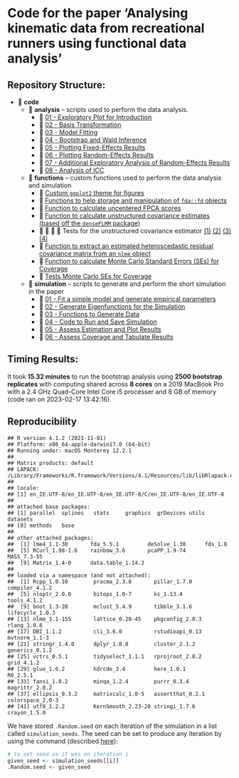 Code for the paper ‘Analysing kinematic data from recreational runners
using functional data analysis’
================

## Repository Structure:

- :open_file_folder: **code**
  - :open_file_folder: **analysis** – scripts used to perform the data
    analysis.
    - :page_facing_up: [01 - Exploratory Plot for
      Introduction](code/analysis/BFMM-paper-basis-transformation.R)
    - :page_facing_up: [02 - Basis
      Transformation](code/analysis/BFMM-paper-basis-transformation.R)
    - :page_facing_up: [03 - Model
      Fitting](code/analysis/BFMM-paper-modelling.R)
    - :page_facing_up: [04 - Bootstrap and Wald
      Inference](code/analysis/BFMM-paper-bootstrap.R)
    - :page_facing_up: [05 - Plotting Fixed-Effects
      Results](code/analysis/BFMM-paper-fixef-results.R)
    - :page_facing_up: [06 - Plotting Random-Effects
      Results](code/analysis/BFMM-paper-covariance-results.R)
    - :page_facing_up: [07 - Additional Exploratory Analysis of
      Random-Effects
      Results](code/analysis/BFMM-paper-covariance-extra.R)
    - :page_facing_up: [08 - Analysis of
      ICC](code/analysis/BFMM-icc-analysis.R)
  - :open_file_folder: **functions** – custom functions used to perform
    the data analysis and simulation
    - :page_facing_up: [Custom `ggplot2` theme for
      figures](code/functions/theme_gunning.R)
    - :page_facing_up: [Functions to help storage and manipulation of
      `fda::fd` objects](code/functions/functions-helper-smoothing.R)
    - :page_facing_up: [Function to calculate uncentered FPCA
      scores](code/functions/function-project-mean-onto-fpcs.R)
    - :page_facing_up: [Function to calculate unstructured covariance
      estimates (based off the `denseFLMM`
      package)](code/functions/functions-unstructured-covariance.R)
    - :page_facing_up: :page_facing_up: :page_facing_up:
      :page_facing_up: Tests for the unstructured covariance estimator
      [(1)](code/functions/cov_unstruct_test-01.R)
      [(2)](code/functions/cov_unstruct_test-02.R)
      [(3)](code/functions/cov_unstruct_test-03.R)
      [(4)](code/functions/cov_unstruct_test-04.R)
    - :page_facing_up: [Function to extract an estimated heteroscedastic
      residual covariance matrix from an `nlme`
      object](code/functions/function-get-residual-covariance-matrix.R)
    - :page_facing_up: [Function to calculate Monte Carlo Standard
      Errors (SEs) for Coverage](code/functions/binomial_se.R)
    - :page_facing_up: [Tests Monte Carlo SEs for
      Coverage](code/functions/binomial_se_tests.R)
  - :open_file_folder: **simulation** – scripts to generate and perform
    the short simulation in the paper
    - :page_facing_up: [01 - Fit a simple model and generate empirical
      parameters](code/simulation/BFMM-paper-get-simulation-parameters.R)
    - :page_facing_up: [02 - Generate Eigenfunctions for the
      Simulation](code/simulation/BFMM-paper-generate-efuns-simulation.R)
    - :page_facing_up: [03 - Functions to Generate
      Data](code/simulation/BFMM-paper-generate-simulated-data.R)
    - :page_facing_up: [04 - Code to Run and Save
      Simulation](code/simulation/BFMM-paper-tidied-simulation.R)
    - :page_facing_up: [05 - Assess Estimation and Plot
      Results](code/simulation/BFMM-paper-simulation-result-plot.R)
    - :page_facing_up: [06 - Assess Coverage and Tabulate
      Results](code/simulation/BFMM-paper-simulation-coverage-tables.R)

## Timing Results:

It took **15.32 minutes** to run the bootstrap analysis using **2500
bootstrap replicates** with computing shared across **8 cores** on a
2019 MacBook Pro with a 2.4 GHz Quad-Core Intel Core i5 processer and 8
GB of memory (code ran on 2023-02-17 13:42:16).

## Reproducibility

    ## R version 4.1.2 (2021-11-01)
    ## Platform: x86_64-apple-darwin17.0 (64-bit)
    ## Running under: macOS Monterey 12.2.1
    ## 
    ## Matrix products: default
    ## LAPACK: /Library/Frameworks/R.framework/Versions/4.1/Resources/lib/libRlapack.dylib
    ## 
    ## locale:
    ## [1] en_IE.UTF-8/en_IE.UTF-8/en_IE.UTF-8/C/en_IE.UTF-8/en_IE.UTF-8
    ## 
    ## attached base packages:
    ## [1] parallel  splines   stats     graphics  grDevices utils     datasets 
    ## [8] methods   base     
    ## 
    ## other attached packages:
    ##  [1] lme4_1.1-30       fda_5.5.1         deSolve_1.30      fds_1.8          
    ##  [5] RCurl_1.98-1.6    rainbow_3.6       pcaPP_1.9-74      MASS_7.3-55      
    ##  [9] Matrix_1.4-0      data.table_1.14.2
    ## 
    ## loaded via a namespace (and not attached):
    ##  [1] Rcpp_1.0.10        pracma_2.3.8       pillar_1.7.0       compiler_4.1.2    
    ##  [5] nloptr_2.0.0       bitops_1.0-7       ks_1.13.4          tools_4.1.2       
    ##  [9] boot_1.3-28        mclust_5.4.9       tibble_3.1.6       lifecycle_1.0.3   
    ## [13] nlme_3.1-155       lattice_0.20-45    pkgconfig_2.0.3    rlang_1.0.6       
    ## [17] DBI_1.1.2          cli_3.6.0          rstudioapi_0.13    mvtnorm_1.1-3     
    ## [21] stringr_1.4.0      dplyr_1.0.8        cluster_2.1.2      generics_0.1.2    
    ## [25] vctrs_0.5.1        tidyselect_1.1.1   rprojroot_2.0.2    grid_4.1.2        
    ## [29] glue_1.6.2         hdrcde_3.4         here_1.0.1         R6_2.5.1          
    ## [33] fansi_1.0.2        minqa_1.2.4        purrr_0.3.4        magrittr_2.0.2    
    ## [37] ellipsis_0.3.2     matrixcalc_1.0-5   assertthat_0.2.1   colorspace_2.0-3  
    ## [41] utf8_1.2.2         KernSmooth_2.23-20 stringi_1.7.6      crayon_1.5.0

We have stored `.Random.seed` on each iteration of the simulation in a
list called `simulation_seeds`. The seed can be set to produce any
iteration by using the command (described
[here](https://stackoverflow.com/questions/19614314/can-i-get-seed-somehow)):

``` r
# to set seed as it was on iteration i
given_seed <- simulation_seeds[[i]]
.Random.seed <- given_seed
```
